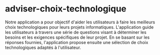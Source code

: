 # adviser-choix-technologique
Notre application a pour objectif d'aider les utilisateurs à faire les meilleurs choix technologiques pour leurs projets informatiques.
L'application guide les utilisateurs à travers une série de questions visant à déterminer les besoins et les exigences spécifiques de leur projet. En se basant sur les réponses fournies, l'application propose ensuite une sélection de choix technologiques adaptés à l'utilisateur.
